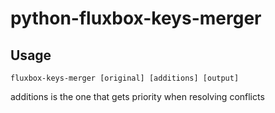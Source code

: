 # python-fluxbox-keys-merger

## Usage

```
fluxbox-keys-merger [original] [additions] [output]
```

additions is the one that gets priority when resolving conflicts

